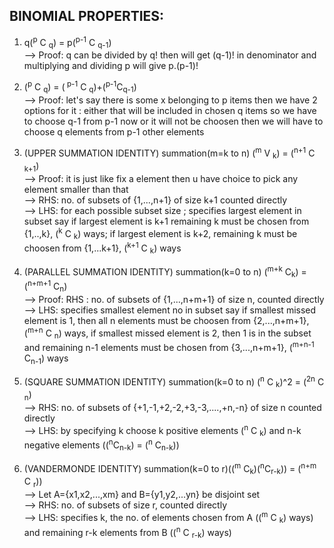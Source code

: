 **BINOMIAL PROPERTIES:**
---

1. q(<sup>p</sup> C <sub>q</sub>) = p(<sup>p-1</sup> C <sub>q-1</sub>)\
--> Proof: q can be divided by q! then will get (q-1)! in denominator and multiplying and dividing p will give p.(p-1)!

2. (<sup>p</sup> C <sub>q</sub>) = (<sup> p-1</sup> C <sub>q</sub>)+(<sup>p-1</sup>C<sub>q-1</sub>)\
--> Proof: let's say there is some x belonging to p items then we have 2 options for it : either that will be included in chosen q items so we have to choose q-1 from p-1 now or it will not be choosen then we will have to choose q elements from p-1 other elements

3. (UPPER SUMMATION IDENTITY) summation(m=k to n) (<sup>m</sup> V <sub>k</sub>) = (<sup>n+1</sup> C <sub>k+1</sub>)\
--> Proof: it is just like fix a element then u have choice to pick any element smaller than that \
--> RHS: no. of subsets of {1,...,n+1} of size k+1 counted directly\
--> LHS: for each possible subset size ; specifies largest element in subset say if largest element is k+1 remaining k must be chosen from {1,..,k}, (<sup>k</sup> C <sub>k</sub>) ways; if largest element is k+2, remaining k must be choosen from {1,...k+1}, (<sup>k+1</sup> C <sub>k</sub>) ways

4. (PARALLEL SUMMATION IDENTITY) summation(k=0 to n) (<sup>m+k</sup> C<sub>k</sub>) = (<sup>n+m+1</sup> C<sub>n</sub>)\
--> Proof: RHS : no. of subsets of {1,...,n+m+1} of size n, counted directly\
--> LHS: specifies smallest element no in subset say if smallest missed element is 1, then all n elements must be choosen from {2,...,n+m+1},(<sup>m+n</sup> C <sub>n</sub>) ways, if smallest missed element is 2, then 1 is in the subset and remaining n-1 elements must be chosen from {3,...,n+m+1}, (<sup>m+n-1</sup> C<sub>n-1</sub>) ways

5. (SQUARE SUMMATION IDENTITY) summation(k=0 to n) (<sup>n</sup> C <sub>k</sub>)^2 = (<sup>2n</sup> C <sub>n</sub>)\
--> RHS: no. of subsets of {+1,-1,+2,-2,+3,-3,....,+n,-n} of size n counted directly\
--> LHS: by specifying k choose k positive elements (<sup>n</sup> C <sub>k</sub>) and n-k negative elements ((<sup>n</sup>C<sub>n-k</sub>) = (<sup>n</sup> C<sub>n-k</sub>))

6. (VANDERMONDE IDENTITY) summation(k=0 to r)((<sup>m</sup> C<sub>k</sub>)(<sup>n</sup>C<sub>r-k</sub>)) = (<sup>n+m</sup> C <sub>r</sub>))\
--> Let A={x1,x2,...,xm} and B={y1,y2,...yn} be disjoint set\
--> RHS: no. of subsets of size r, counted directly\
--> LHS: specifies k, the no. of elements chosen from A ((<sup>m</sup> C <sub>k</sub>) ways) and remaining r-k elements from B ((<sup>n</sup> C <sub>r-k</sub>) ways)
